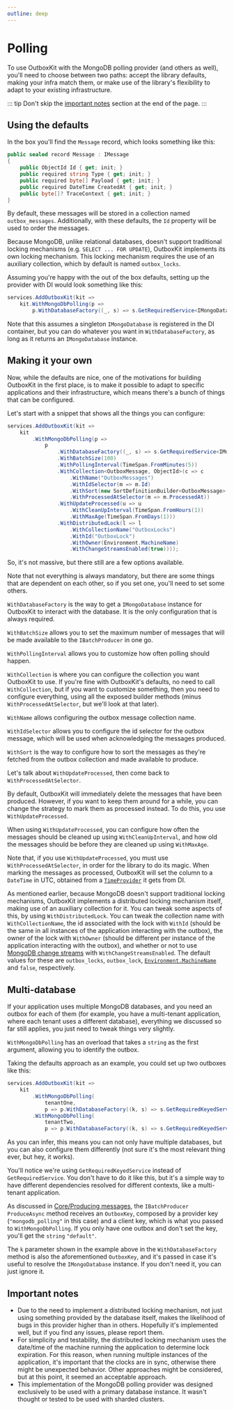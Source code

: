 ```yaml
---
outline: deep
---
```


# Polling

To use OutboxKit with the MongoDB polling provider (and others as well), you'll need to choose between two paths: accept the library defaults, making your infra match them, or make use of the library's flexibility to adapt to your existing infrastructure.

::: tip
Don't skip the [important notes](#important-notes) section at the end of the page.
:::

## Using the defaults

In the box you'll find the `Message` record, which looks something like this:

```csharp
public sealed record Message : IMessage
{
    public ObjectId Id { get; init; }
    public required string Type { get; init; }
    public required byte[] Payload { get; init; }
    public required DateTime CreatedAt { get; init; }
    public byte[]? TraceContext { get; init; }
}
```

By default, these messages will be stored in a collection named `outbox_messages`. Additionally, with these defaults, the `Id` property will be used to order the messages.

Because MongoDB, unlike relational databases, doesn't support traditional locking mechanisms (e.g. `SELECT ... FOR UPDATE`), OutboxKit implements its own locking mechanism. This locking mechanism requires the use of an auxiliary collection, which by default is named `outbox_locks`.

Assuming you're happy with the out of the box defaults, setting up the provider with DI would look something like this:

```csharp
services.AddOutboxKit(kit =>
    kit.WithMongoDbPolling(p => 
        p.WithDatabaseFactory((_, s) => s.GetRequiredService<IMongoDatabase>()));
```

Note that this assumes a singleton `IMongoDatabase` is registered in the DI container, but you can do whatever you want in `WithDatabaseFactory`, as long as it returns an `IMongoDatabase` instance.

## Making it your own

Now, while the defaults are nice, one of the motivations for building OutboxKit in the first place, is to make it possible to adapt to specific applications and their infrastructure, which means there's a bunch of things that can be configured.

Let's start with a snippet that shows all the things you can configure:

```csharp
services.AddOutboxKit(kit =>
    kit
        .WithMongoDbPolling(p =>
            p
                .WithDatabaseFactory((_, s) => s.GetRequiredService<IMongoDatabase>())
                .WithBatchSize(100)
                .WithPollingInterval(TimeSpan.FromMinutes(5))
                .WithCollection<OutboxMessage, ObjectId>(c => c
                    .WithName("OutboxMessages")
                    .WithIdSelector(m => m.Id)
                    .WithSort(new SortDefinitionBuilder<OutboxMessage>().Ascending(m => m.Id))
                    .WithProcessedAtSelector(m => m.ProcessedAt))
                .WithUpdateProcessed(u => u
                    .WithCleanUpInterval(TimeSpan.FromHours(1))
                    .WithMaxAge(TimeSpan.FromDays(1)))
                .WithDistributedLock(l => l
                    .WithCollectionName("OutboxLocks")
                    .WithId("OutboxLock")
                    .WithOwner(Environment.MachineName)
                    .WithChangeStreamsEnabled(true))));
```

So, it's not massive, but there still are a few options available.

Note that not everything is always mandatory, but there are some things that are dependent on each other, so if you set one, you'll need to set some others.

`WithDatabaseFactory` is the way to get a `IMongoDatabase` instance for OutboxKit to interact with the database. It is the only configuration that is always required.

`WithBatchSize` allows you to set the maximum number of messages that will be made available to the `IBatchProducer` in one go.

`WithPollingInterval` allows you to customize how often polling should happen.

`WithCollection` is where you can configure the collection you want OutboxKit to use. If you're fine with OutboxKit's defaults, no need to call `WithCollection`, but if you want to customize something, then you need to configure everything, using all the exposed builder methods (minus `WithProcessedAtSelector`, but we'll look at that later).

`WithName` allows configuring the outbox message collection name.

`WithIdSelector` allows you to configure the id selector for the outbox message, which will be used when acknowledging the messages produced.

`WithSort` is the way to configure how to sort the messages as they're fetched from the outbox collection and made available to produce.

Let's talk about `WithUpdateProcessed`, then come back to `WithProcessedAtSelector`.

By default, OutboxKit will immediately delete the messages that have been produced. However, if you want to keep them around for a while, you can change the strategy to mark them as processed instead. To do this, you use `WithUpdateProcessed`.

When using `WithUpdateProcessed`, you can configure how often the messages should be cleaned up using `WithCleanUpInterval`, and how old the messages should be before they are cleaned up using `WithMaxAge`.

Note that, if you use `WithUpdateProcessed`, you must use `WithProcessedAtSelector`, in order for the library to do its magic. When marking the messages as processed, OutboxKit will set the column to a `DateTime` in UTC, obtained from a [`TimeProvider`](https://learn.microsoft.com/en-us/dotnet/api/system.timeprovider) it gets from DI.

As mentioned earlier, because MongoDB doesn't support traditional locking mechanisms, OutboxKit implements a distributed locking mechanism itself, making use of an auxiliary collection for it. You can tweak some aspects of this, by using `WithDistributedLock`. You can tweak the collection name with `WithCollectionName`, the id associated with the lock with `WithId` (should be the same in all instances of the application interacting with the outbox), the owner of the lock with `WithOwner` (should be different per instance of the application interacting with the outbox), and whether or not to use [MongoDB change streams](https://www.mongodb.com/docs/manual/changeStreams/) with `WithChangeStreamsEnabled`. The default values for these are `outbox_locks`, `outbox_lock`, [`Environment.MachineName`](https://learn.microsoft.com/en-us/dotnet/api/system.environment.machinename) and `false`, respectively.

## Multi-database

If your application uses multiple MongoDB databases, and you need an outbox for each of them (for example, you have a multi-tenant application, where each tenant uses a different database), everything we discussed so far still applies, you just need to tweak things very slightly.

`WithMongoDbPolling` has an overload that takes a `string` as the first argument, allowing you to identify the outbox.

Taking the defaults approach as an example, you could set up two outboxes like this:

```csharp
services.AddOutboxKit(kit =>
    kit
        .WithMongoDbPolling(
            tenantOne,
            p => p.WithDatabaseFactory((k, s) => s.GetRequiredKeyedService<IMongoDatabase>(tenantOne)))
        .WithMongoDbPolling(
            tenantTwo,
            p => p.WithDatabaseFactory((k, s) => s.GetRequiredKeyedService<IMongoDatabase>(tenantTwo))));
```

As you can infer, this means you can not only have multiple databases, but you can also configure them differently (not sure it's the most relevant thing ever, but hey, it works).

You'll notice we're using `GetRequiredKeyedService` instead of `GetRequiredService`. You don't have to do it like this, but it's a simple way to have different dependencies resolved for different contexts, like a multi-tenant application.

As discussed in [Core/Producing messages](/core/producing-messages), the `IBatchProducer` `ProduceAsync` method receives an `OutboxKey`, composed by a provider key (`"mongodb_polling"` in this case) and a client key, which is what you passed to `WithMongoDbPolling`. If you only have one outbox and don't set the key, you'll get the `string` `"default"`.

The `k` parameter shown in the example above in the `WithDatabaseFactory` method is also the aforementioned `OutboxKey`, and it's passed in case it's useful to resolve the `IMongoDatabase` instance. If you don't need it, you can just ignore it.

## Important notes

- Due to the need to implement a distributed locking mechanism, not just using something provided by the database itself, makes the likelihood of bugs in this provider higher than in others. Hopefully it's implemented well, but if you find any issues, please report them.
- For simplicity and testability, the distributed locking mechanism uses the date/time of the machine running the application to determine lock expiration. For this reason, when running multiple instances of the application, it's important that the clocks are in sync, otherwise there might be unexpected behavior. Other approaches might be considered, but at this point, it seemed an acceptable approach.
- This implementation of the MongoDB polling provider was designed exclusively to be used with a primary database instance. It wasn't thought or tested to be used with sharded clusters.